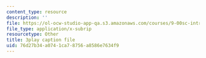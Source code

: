 ```yaml
---
content_type: resource
description: ''
file: https://ol-ocw-studio-app-qa.s3.amazonaws.com/courses/9-00sc-introduction-to-psychology-fall-2011/76d27b34a0741ca78756a8586e7634f9_lBU64nfe8nM.srt
file_type: application/x-subrip
resourcetype: Other
title: 3play caption file
uid: 76d27b34-a074-1ca7-8756-a8586e7634f9
---
```

